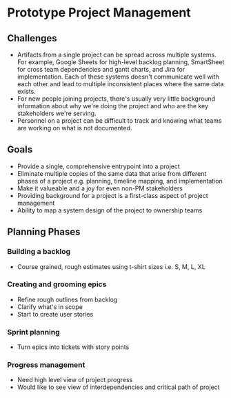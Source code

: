 # Prototype Project Management

## Challenges
 * Artifacts from a single project can be spread across multiple systems. For example, Google Sheets for high-level backlog planning, SmartSheet for cross team dependencies and gantt charts, and Jira for implementation. Each of these systems doesn't communicate well with each other and lead to multiple inconsistent places where the same data exists.
 * For new people joining projects, there's usually very little background information about why we're doing the project and who are the key stakeholders we're serving.
 * Personnel on a project can be difficult to track and knowing what teams are working on what is not documented.

## Goals
 * Provide a single, comprehensive entrypoint into a project
 * Eliminate multiple copies of the same data that arise from different phases of a project e.g. planning, timeline mapping, and implementation
 * Make it valueable and a joy for even non-PM stakeholders
 * Providing background for a project is a first-class aspect of project management
 * Ability to map a system design of the project to ownership teams

## Planning Phases

### Building a backlog
 * Course grained, rough estimates using t-shirt sizes i.e. S, M, L, XL

### Creating and grooming epics
 * Refine rough outlines from backlog
 * Clarify what's in scope
 * Start to create user stories

### Sprint planning
 * Turn epics into tickets with story points

### Progress management
 * Need high level view of project progress
 * Would like to see view of interdependencies and critical path of project
